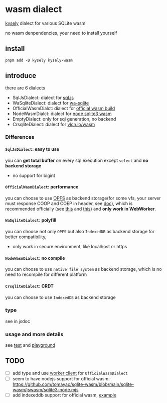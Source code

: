 # wasm dialect

[kysely](https://github.com/kysely-org/kysely) dialect for various SQLite wasm

no wasm denpendencies, your need to install yourself

## install

```shell
pnpm add -D kysely kysely-wasm
```

## introduce

there are 6 dialects

- SqlJsDialect: dialect for [sql.js](https://github.com/sql-js/sql.js)
- WaSqliteDialect: dialect for [wa-sqlite](https://github.com/rhashimoto/wa-sqlite)
- OfficialWasmDialct: dialect for [official wasm build](https://sqlite.org/wasm/doc/trunk/index.md)
- NodeWasmDialct: dialect for [node sqlite3 wasm](https://github.com/tndrle/node-sqlite3-wasm)
- EmptyDialect: only for sql generation, no backend
- CrsqliteDialect: dialect for [vlcn.io/wasm](https://vlcn.io/js/wasm)

### Differences

#### `SqlJsDialect`: easy to use

you can **get total buffer** on every sql execution except `select` and **no backend storage**

- no support for bigint

#### `OfficialWasmDialect`: performance

you can choose to use [OPFS](https://developer.mozilla.org/en-US/docs/Web/API/File_System_Access_API#origin_private_file_system) as backend storage(for some vfs, your server must response COOP and COEP in header, see [doc](https://sqlite.org/wasm/doc/trunk/persistence.md#coop-coep)), which is recommended officially (see [this](https://sqlite.org/forum/forumpost/59097f57cbe647a2d1950fab93e7ab82dd24c1e384d38b90ec1e2f03a2a4e580) and [this](https://sqlite.org/forum/forumpost/8f50dc99149a6cedade784595238f45aa912144fae81821d5f9db31965f754dd)) and **only work in WebWorker**.

#### `WaSqliteDialect`: polyfill

you can choose not only `OPFS` but also `IndexedDB` as backend storage for better compatibility,

- only work in secure environment, like localhost or https

#### `NodeWasmDialect`: no compile

you can choose to use `native file system` as backend storage, which is no need to recompile for different platform

#### `CrsqliteDialect`: CRDT

you can choose to use `IndexedDB` as backend storage

### type

see in jsdoc

### usage and more details

see [test](../../test/dialect-wasm.test.ts) and [playground](../../playground/src/modules)


## TODO

- [ ] add type and use [worker client](https://github.com/tomayac/sqlite-wasm#usage-with-the-bundled-sqliteclient-with-opfs-if-available) for `OfficialWasmDialect`
- [ ] seem to have nodejs support for official wasm: https://github.com/tomayac/sqlite-wasm/blob/main/sqlite-wasm/jswasm/sqlite3-node.mjs
- [ ] add indexeddb support for official wasm, [example](https://sqlite.org/src/file/ext/wasm/api/sqlite3-vfs-opfs.js)